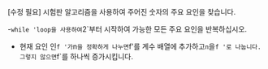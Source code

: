 [수정 필요]
시험판 알고리즘을 사용하여 주어진 숫자의 주요 요인을 찾습니다.

-`while 'loop을 사용하여`2`부터 시작하여 가능한 모든 주요 요인을 반복하십시오.
- 현재 요인 인`f '가`n`을 정확하게 나누면`f'를 계수 배열에 추가하고`n`을`f '로 나눕니다. 그렇지 않으면`f`를 하나씩 증가시킵니다.